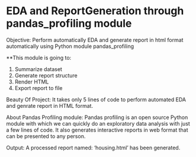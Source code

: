 # EDA and ReportGeneration through pandas_profiling module
Objective: Perform automatically EDA and generate report in html format automatically using Python module pandas_profiling

**This module is going to:
1.	Summarize dataset
2.	Generate report structure
3.	Render HTML
4.	Export report to file

Beauty Of Project: 
It takes only 5 lines of code to perform automated EDA and genrate report in HTML format.

About Pandas Profiling module:
Pandas profiling is an open source Python module with which we can quickly do an exploratory data analysis with just a few lines of code. It also generates interactive reports in web format that can be presented to any person.

Output:	A processed report named: ‘housing.html’ has been generated.



